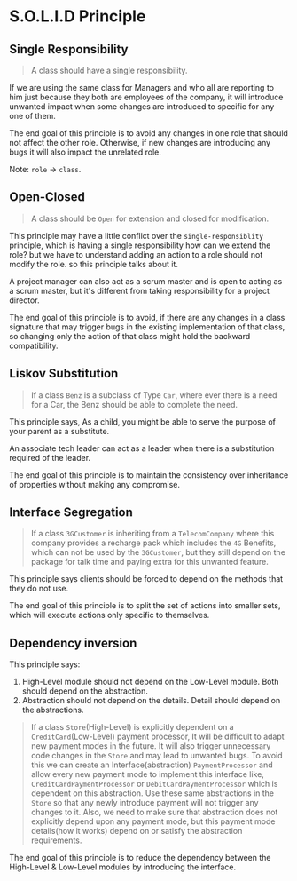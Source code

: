 # S.O.L.I.D Principle

## Single Responsibility

> A class should have a single responsibility.

If we are using the same class for Managers and who all are reporting to him just because they both are employees of the company, it will introduce unwanted impact when some changes are introduced to specific for any one of them.

The end goal of this principle is to avoid any changes in one role that should not affect the other role. Otherwise, if new changes are introducing any bugs it will also impact the unrelated role.

Note: `role` -> `class`.

## Open-Closed

> A class should be `Open` for extension and closed for modification.

This principle may have a little conflict over the `single-responsiblity` principle, which is having a single responsibility how can we extend the role? but we have to understand adding an action to a role should not modify the role. so this principle talks about it.

A project manager can also act as a scrum master and is open to acting as a scrum master, but it's different from taking responsibility for a project director.

The end goal of this principle is to avoid, if there are any changes in a class signature that may trigger bugs in the existing implementation of that class, so changing only the action of that class might hold the backward compatibility.

## Liskov Substitution

> If a class `Benz` is a subclass of Type `Car`, where ever there is a need for a Car, the Benz should be able to complete the need.

This principle says, As a child, you might be able to serve the purpose of your parent as a substitute.

An associate tech leader can act as a leader when there is a substitution required of the leader.

The end goal of this principle is to maintain the consistency over inheritance of properties without making any compromise.

## Interface Segregation

> If a class `3GCustomer` is inheriting from a `TelecomCompany` where this company provides a recharge pack which includes the `4G` Benefits, which can not be used by the `3GCustomer`, but they still depend on the package for talk time and paying extra for this unwanted feature.

This principle says clients should be forced to depend on the methods that they do not use.

The end goal of this principle is to split the set of actions into smaller sets, which will execute actions only specific to themselves.

## Dependency inversion

This principle says:
1. High-Level module should not depend on the Low-Level module. Both should depend on the abstraction.
2. Abstraction should not depend on the details. Detail should depend on the abstractions.

> If a class `Store`(High-Level) is explicitly dependent on a `CreditCard`(Low-Level) payment processor, It will be difficult to adapt new payment modes in the future. It will also trigger unnecessary code changes in the `Store` and may lead to unwanted bugs. To avoid this we can create an Interface(abstraction) `PaymentProcessor` and allow every new payment mode to implement this interface like, `CreditCardPaymentProcessor` or `DebitCardPaymentProcessor`
which is dependent on this abstraction. Use these same abstractions in the `Store` so that any newly introduce payment will not trigger any changes to it. Also, we need to make sure that abstraction does not explicitly depend upon any payment mode, but this payment mode details(how it works) depend on or satisfy the abstraction requirements.

The end goal of this principle is to reduce the dependency between the High-Level & Low-Level modules by introducing the interface.
